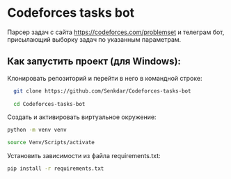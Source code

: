 # Codeforces tasks bot
Парсер задач с сайта https://codeforces.com/problemset и телеграм бот, присылающий выборку задач по указанным параметрам.


## Как запустить проект (для Windows):
Клонировать репозиторий и перейти в него в командной строке:

```bash
  git clone https://github.com/Senkdar/Codeforces-tasks-bot
  
  cd Codeforces-tasks-bot
```
 
Cоздать и активировать виртуальное окружение:

```bash
python -m venv venv

source Venv/Scripts/activate

```
Установить зависимости из файла requirements.txt:
```bash
pip install -r requirements.txt
```
